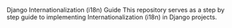 Django Internationalization (i18n) Guide
This repository serves as a step by step guide to implementing Internationalization (i18n) in Django projects.
